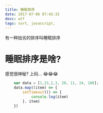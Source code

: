 ```yaml
---
title: 睡眠排序
date: 2017-07-06 07:45:33
desc: wtf
tags: sort, javascript, 
---
```


有一种拙劣的排序叫睡眠排序

<!-- more -->

# 睡眠排序是啥?

感觉很神秘? 上码... 😂😂😂

```javascript
    var data = [1,23,2,3, 20, 11, 24, 100];
    data.map((item) => {
        setTimeout(() => {
            console.log(item)
        }, item)
    })
```
